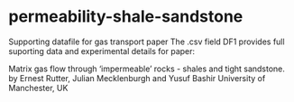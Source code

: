 # permeability-shale-sandstone
Supporting datafile for gas transport paper
The .csv field DF1 provides full suporting data and experimental details for paper:

Matrix gas flow through ‘impermeable’
rocks - shales and tight sandstone.  
by Ernest Rutter, Julian Mecklenburgh and Yusuf Bashir
University of Manchester, UK

